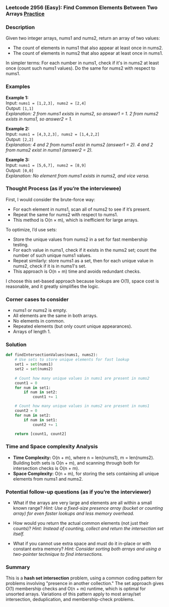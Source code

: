 ### Leetcode 2956 (Easy): Find Common Elements Between Two Arrays [Practice](https://leetcode.com/problems/find-common-elements-between-two-arrays)

### Description  
Given two integer arrays, nums1 and nums2, return an array of two values:
- The count of elements in nums1 that also appear at least once in nums2.
- The count of elements in nums2 that also appear at least once in nums1.

In simpler terms: For each number in nums1, check if it's in nums2 at least once (count such nums1 values). Do the same for nums2 with respect to nums1.

### Examples  

**Example 1:**  
Input: `nums1 = [1,2,3], nums2 = [2,4]`  
Output: `[1,1]`  
*Explanation: 2 from nums1 exists in nums2, so answer1 = 1. 2 from nums2 exists in nums1, so answer2 = 1.*

**Example 2:**  
Input: `nums1 = [4,3,2,3], nums2 = [1,4,2,2]`  
Output: `[2,2]`  
*Explanation: 4 and 2 from nums1 exist in nums2 (answer1 = 2). 4 and 2 from nums2 exist in nums1 (answer2 = 2).*

**Example 3:**  
Input: `nums1 = [5,6,7], nums2 = [8,9]`  
Output: `[0,0]`  
*Explanation: No element from nums1 exists in nums2, and vice versa.*

### Thought Process (as if you’re the interviewee)  
First, I would consider the brute-force way:  
- For each element in nums1, scan all of nums2 to see if it’s present.  
- Repeat the same for nums2 with respect to nums1.  
- This method is O(n × m), which is inefficient for large arrays.

To optimize, I’d use sets:
- Store the unique values from nums2 in a set for fast membership testing.
- For each value in nums1, check if it exists in the nums2 set; count the number of such unique nums1 values.
- Repeat similarly: store nums1 as a set, then for each unique value in nums2, check if it is in nums1's set.
- This approach is O(n + m) time and avoids redundant checks.

I choose this set-based approach because lookups are O(1), space cost is reasonable, and it greatly simplifies the logic.

### Corner cases to consider  
- nums1 or nums2 is empty.
- All elements are the same in both arrays.
- No elements in common.
- Repeated elements (but only count unique appearances).
- Arrays of length 1.

### Solution

```python
def findIntersectionValues(nums1, nums2):
    # Use sets to store unique elements for fast lookup
    set1 = set(nums1)
    set2 = set(nums2)
    
    # Count how many unique values in nums1 are present in nums2
    count1 = 0
    for num in set1:
        if num in set2:
            count1 += 1

    # Count how many unique values in nums2 are present in nums1
    count2 = 0
    for num in set2:
        if num in set1:
            count2 += 1

    return [count1, count2]
```

### Time and Space complexity Analysis  

- **Time Complexity:** O(n + m), where n = len(nums1), m = len(nums2). Building both sets is O(n + m), and scanning through both for intersection checks is O(n + m).
- **Space Complexity:** O(n + m), for storing the sets containing all unique elements from nums1 and nums2.

### Potential follow-up questions (as if you’re the interviewer)  

- What if the arrays are very large and elements are all within a small known range?
  *Hint: Use a fixed-size presence array (bucket or counting array) for even faster lookups and less memory overhead.*

- How would you return the actual common elements (not just their counts)?
  *Hint: Instead of counting, collect and return the intersection set itself.*

- What if you cannot use extra space and must do it in-place or with constant extra memory?
  *Hint: Consider sorting both arrays and using a two-pointer technique to find intersections.*

### Summary
This is a **hash set intersection** problem, using a common coding pattern for problems involving "presence in another collection." The set approach gives O(1) membership checks and O(n + m) runtime, which is optimal for unsorted arrays. Variations of this pattern apply to most array/set intersection, deduplication, and membership-check problems.
